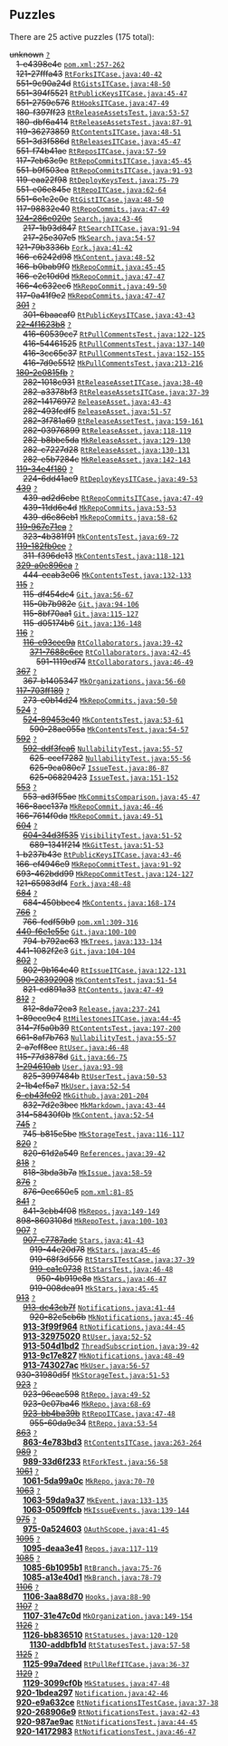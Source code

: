 ## Puzzles

There are 25 active puzzles (175 total):


<del>unknown</del> [`?`](../master/?)<br/>
&nbsp;&nbsp;&nbsp;<del>1-e4398e4c</del> [`pom.xml:257-262`](../master/pom.xml#L257-L262)<br/>
&nbsp;&nbsp;&nbsp;<del>121-27fffa43</del> [`RtForksITCase.java:40-42`](../master/src/test/java/com/jcabi/github/RtForksITCase.java#L40-L42)<br/>
&nbsp;&nbsp;&nbsp;<del>551-9c90a24d</del> [`RtGistsITCase.java:48-50`](../master/src/test/java/com/jcabi/github/RtGistsITCase.java#L48-L50)<br/>
&nbsp;&nbsp;&nbsp;<del>551-394f5521</del> [`RtPublicKeysITCase.java:45-47`](../master/src/test/java/com/jcabi/github/RtPublicKeysITCase.java#L45-L47)<br/>
&nbsp;&nbsp;&nbsp;<del>551-2759c576</del> [`RtHooksITCase.java:47-49`](../master/src/test/java/com/jcabi/github/RtHooksITCase.java#L47-L49)<br/>
&nbsp;&nbsp;&nbsp;<del>180-f397ff23</del> [`RtReleaseAssetsTest.java:53-57`](../master/src/test/java/com/jcabi/github/RtReleaseAssetsTest.java#L53-L57)<br/>
&nbsp;&nbsp;&nbsp;<del>180-dbf6a414</del> [`RtReleaseAssetsTest.java:87-91`](../master/src/test/java/com/jcabi/github/RtReleaseAssetsTest.java#L87-L91)<br/>
&nbsp;&nbsp;&nbsp;<del>119-36273859</del> [`RtContentsITCase.java:48-51`](../master/src/test/java/com/jcabi/github/RtContentsITCase.java#L48-L51)<br/>
&nbsp;&nbsp;&nbsp;<del>551-3d3f586d</del> [`RtReleasesITCase.java:45-47`](../master/src/test/java/com/jcabi/github/RtReleasesITCase.java#L45-L47)<br/>
&nbsp;&nbsp;&nbsp;<del>551-f74b41ae</del> [`RtReposITCase.java:57-59`](../master/src/test/java/com/jcabi/github/RtReposITCase.java#L57-L59)<br/>
&nbsp;&nbsp;&nbsp;<del>117-7eb63c9c</del> [`RtRepoCommitsITCase.java:45-45`](../master/src/test/java/com/jcabi/github/RtRepoCommitsITCase.java#L45-L45)<br/>
&nbsp;&nbsp;&nbsp;<del>551-b9f503ea</del> [`RtRepoCommitsITCase.java:91-93`](../master/src/test/java/com/jcabi/github/RtRepoCommitsITCase.java#L91-L93)<br/>
&nbsp;&nbsp;&nbsp;<del>119-eaa22f98</del> [`RtDeployKeysTest.java:75-79`](../master/src/test/java/com/jcabi/github/RtDeployKeysTest.java#L75-L79)<br/>
&nbsp;&nbsp;&nbsp;<del>551-e06e845e</del> [`RtRepoITCase.java:62-64`](../master/src/test/java/com/jcabi/github/RtRepoITCase.java#L62-L64)<br/>
&nbsp;&nbsp;&nbsp;<del>551-6e1c2c0e</del> [`RtGistITCase.java:48-50`](../master/src/test/java/com/jcabi/github/RtGistITCase.java#L48-L50)<br/>
&nbsp;&nbsp;&nbsp;<del>117-98832e40</del> [`RtRepoCommits.java:47-49`](../master/src/main/java/com/jcabi/github/RtRepoCommits.java#L47-L49)<br/>
&nbsp;&nbsp;&nbsp;[<del>124-286e020e</del>](https://github.com/jcabi/jcabi-github/issues/217) [`Search.java:43-46`](../master/src/main/java/com/jcabi/github/Search.java#L43-L46)<br/>
&nbsp;&nbsp;&nbsp;&nbsp;&nbsp;&nbsp;<del>217-1b93d847</del> [`RtSearchITCase.java:91-94`](../master/src/test/java/com/jcabi/github/RtSearchITCase.java#L91-L94)<br/>
&nbsp;&nbsp;&nbsp;&nbsp;&nbsp;&nbsp;<del>217-25e307e5</del> [`MkSearch.java:54-57`](../master/src/main/java/com/jcabi/github/mock/MkSearch.java#L54-L57)<br/>
&nbsp;&nbsp;&nbsp;<del>121-79b3336b</del> [`Fork.java:41-42`](../master/src/main/java/com/jcabi/github/Fork.java#L41-L42)<br/>
&nbsp;&nbsp;&nbsp;<del>166-c6242d98</del> [`MkContent.java:48-52`](../master/src/main/java/com/jcabi/github/mock/MkContent.java#L48-L52)<br/>
&nbsp;&nbsp;&nbsp;<del>166-b0bab9f0</del> [`MkRepoCommit.java:45-45`](../master/src/main/java/com/jcabi/github/mock/MkRepoCommit.java#L45-L45)<br/>
&nbsp;&nbsp;&nbsp;<del>166-e2c10d0d</del> [`MkRepoCommit.java:47-47`](../master/src/main/java/com/jcabi/github/mock/MkRepoCommit.java#L47-L47)<br/>
&nbsp;&nbsp;&nbsp;<del>166-4c632ec6</del> [`MkRepoCommit.java:49-50`](../master/src/main/java/com/jcabi/github/mock/MkRepoCommit.java#L49-L50)<br/>
&nbsp;&nbsp;&nbsp;<del>117-0a41f9e2</del> [`MkRepoCommits.java:47-47`](../master/src/main/java/com/jcabi/github/mock/MkRepoCommits.java#L47-L47)<br/>
&nbsp;&nbsp;&nbsp;[<del>301</del>](https://github.com/jcabi/jcabi-github/issues/301) [`?`](../master/?)<br/>
&nbsp;&nbsp;&nbsp;&nbsp;&nbsp;&nbsp;<del>301-6baacaf0</del> [`RtPublicKeysITCase.java:43-43`](../master/src/test/java/com/jcabi/github/RtPublicKeysITCase.java#L43-L43)<br/>
&nbsp;&nbsp;&nbsp;[<del>22-4f1623b8</del>](https://github.com/jcabi/jcabi-github/issues/416) [`?`](../master/?)<br/>
&nbsp;&nbsp;&nbsp;&nbsp;&nbsp;&nbsp;<del>416-60539cc7</del> [`RtPullCommentsTest.java:122-125`](../master/src/test/java/com/jcabi/github/RtPullCommentsTest.java#L122-L125)<br/>
&nbsp;&nbsp;&nbsp;&nbsp;&nbsp;&nbsp;<del>416-54461525</del> [`RtPullCommentsTest.java:137-140`](../master/src/test/java/com/jcabi/github/RtPullCommentsTest.java#L137-L140)<br/>
&nbsp;&nbsp;&nbsp;&nbsp;&nbsp;&nbsp;<del>416-3cc65c37</del> [`RtPullCommentsTest.java:152-155`](../master/src/test/java/com/jcabi/github/RtPullCommentsTest.java#L152-L155)<br/>
&nbsp;&nbsp;&nbsp;&nbsp;&nbsp;&nbsp;<del>416-7d9e5512</del> [`MkPullCommentsTest.java:213-216`](../master/src/test/java/com/jcabi/github/mock/MkPullCommentsTest.java#L213-L216)<br/>
&nbsp;&nbsp;&nbsp;[<del>180-2e0815fb</del>](https://github.com/jcabi/jcabi-github/issues/282) [`?`](../master/?)<br/>
&nbsp;&nbsp;&nbsp;&nbsp;&nbsp;&nbsp;<del>282-1018c931</del> [`RtReleaseAssetITCase.java:38-40`](../master/src/test/java/com/jcabi/github/RtReleaseAssetITCase.java#L38-L40)<br/>
&nbsp;&nbsp;&nbsp;&nbsp;&nbsp;&nbsp;<del>282-a3378bf3</del> [`RtReleaseAssetsITCase.java:37-39`](../master/src/test/java/com/jcabi/github/RtReleaseAssetsITCase.java#L37-L39)<br/>
&nbsp;&nbsp;&nbsp;&nbsp;&nbsp;&nbsp;<del>282-14176972</del> [`ReleaseAsset.java:43-43`](../master/src/main/java/com/jcabi/github/ReleaseAsset.java#L43-L43)<br/>
&nbsp;&nbsp;&nbsp;&nbsp;&nbsp;&nbsp;<del>282-493fcdf5</del> [`ReleaseAsset.java:51-57`](../master/src/main/java/com/jcabi/github/ReleaseAsset.java#L51-L57)<br/>
&nbsp;&nbsp;&nbsp;&nbsp;&nbsp;&nbsp;<del>282-3f781a69</del> [`RtReleaseAssetTest.java:159-161`](../master/src/test/java/com/jcabi/github/RtReleaseAssetTest.java#L159-L161)<br/>
&nbsp;&nbsp;&nbsp;&nbsp;&nbsp;&nbsp;<del>282-03976899</del> [`RtReleaseAsset.java:118-119`](../master/src/main/java/com/jcabi/github/RtReleaseAsset.java#L118-L119)<br/>
&nbsp;&nbsp;&nbsp;&nbsp;&nbsp;&nbsp;<del>282-b8bbc5da</del> [`MkReleaseAsset.java:129-130`](../master/src/main/java/com/jcabi/github/mock/MkReleaseAsset.java#L129-L130)<br/>
&nbsp;&nbsp;&nbsp;&nbsp;&nbsp;&nbsp;<del>282-c7227d28</del> [`RtReleaseAsset.java:130-131`](../master/src/main/java/com/jcabi/github/RtReleaseAsset.java#L130-L131)<br/>
&nbsp;&nbsp;&nbsp;&nbsp;&nbsp;&nbsp;<del>282-e5b7284c</del> [`MkReleaseAsset.java:142-143`](../master/src/main/java/com/jcabi/github/mock/MkReleaseAsset.java#L142-L143)<br/>
&nbsp;&nbsp;&nbsp;[<del>119-34e4f180</del>](https://github.com/jcabi/jcabi-github/issues/224) [`?`](../master/?)<br/>
&nbsp;&nbsp;&nbsp;&nbsp;&nbsp;&nbsp;<del>224-6dd41ae9</del> [`RtDeployKeysITCase.java:49-53`](../master/src/test/java/com/jcabi/github/RtDeployKeysITCase.java#L49-L53)<br/>
&nbsp;&nbsp;&nbsp;[<del>439</del>](https://github.com/jcabi/jcabi-github/issues/439) [`?`](../master/?)<br/>
&nbsp;&nbsp;&nbsp;&nbsp;&nbsp;&nbsp;<del>439-ad2d6cbe</del> [`RtRepoCommitsITCase.java:47-49`](../master/src/test/java/com/jcabi/github/RtRepoCommitsITCase.java#L47-L49)<br/>
&nbsp;&nbsp;&nbsp;&nbsp;&nbsp;&nbsp;<del>439-11dd6e4d</del> [`MkRepoCommits.java:53-53`](../master/src/main/java/com/jcabi/github/mock/MkRepoCommits.java#L53-L53)<br/>
&nbsp;&nbsp;&nbsp;&nbsp;&nbsp;&nbsp;<del>439-d6c86eb1</del> [`MkRepoCommits.java:58-62`](../master/src/main/java/com/jcabi/github/mock/MkRepoCommits.java#L58-L62)<br/>
&nbsp;&nbsp;&nbsp;[<del>119-967c71ca</del>](https://github.com/jcabi/jcabi-github/issues/323) [`?`](../master/?)<br/>
&nbsp;&nbsp;&nbsp;&nbsp;&nbsp;&nbsp;<del>323-4b381f91</del> [`MkContentsTest.java:69-72`](../master/src/test/java/com/jcabi/github/mock/MkContentsTest.java#L69-L72)<br/>
&nbsp;&nbsp;&nbsp;[<del>119-182fb0ce</del>](https://github.com/jcabi/jcabi-github/issues/311) [`?`](../master/?)<br/>
&nbsp;&nbsp;&nbsp;&nbsp;&nbsp;&nbsp;<del>311-f396de13</del> [`MkContentsTest.java:118-121`](../master/src/test/java/com/jcabi/github/mock/MkContentsTest.java#L118-L121)<br/>
&nbsp;&nbsp;&nbsp;[<del>329-a0e896ca</del>](https://github.com/jcabi/jcabi-github/issues/444) [`?`](../master/?)<br/>
&nbsp;&nbsp;&nbsp;&nbsp;&nbsp;&nbsp;<del>444-ecab3e06</del> [`MkContentsTest.java:132-133`](../master/src/test/java/com/jcabi/github/mock/MkContentsTest.java#L132-L133)<br/>
&nbsp;&nbsp;&nbsp;[<del>115</del>](https://github.com/jcabi/jcabi-github/issues/115) [`?`](../master/?)<br/>
&nbsp;&nbsp;&nbsp;&nbsp;&nbsp;&nbsp;<del>115-df454dc4</del> [`Git.java:56-67`](../master/src/main/java/com/jcabi/github/Git.java#L56-L67)<br/>
&nbsp;&nbsp;&nbsp;&nbsp;&nbsp;&nbsp;<del>115-0b7b982e</del> [`Git.java:94-106`](../master/src/main/java/com/jcabi/github/Git.java#L94-L106)<br/>
&nbsp;&nbsp;&nbsp;&nbsp;&nbsp;&nbsp;<del>115-8bf70aa1</del> [`Git.java:115-127`](../master/src/main/java/com/jcabi/github/Git.java#L115-L127)<br/>
&nbsp;&nbsp;&nbsp;&nbsp;&nbsp;&nbsp;<del>115-d05174b6</del> [`Git.java:136-148`](../master/src/main/java/com/jcabi/github/Git.java#L136-L148)<br/>
&nbsp;&nbsp;&nbsp;[<del>116</del>](https://github.com/jcabi/jcabi-github/issues/116) [`?`](../master/?)<br/>
&nbsp;&nbsp;&nbsp;&nbsp;&nbsp;&nbsp;[<del>116-e93cec9a</del>](https://github.com/jcabi/jcabi-github/issues/371) [`RtCollaborators.java:39-42`](../master/src/main/java/com/jcabi/github/RtCollaborators.java#L39-L42)<br/>
&nbsp;&nbsp;&nbsp;&nbsp;&nbsp;&nbsp;&nbsp;&nbsp;&nbsp;[<del>371-7688c6ce</del>](https://github.com/jcabi/jcabi-github/issues/591) [`RtCollaborators.java:42-45`](../master/src/main/java/com/jcabi/github/RtCollaborators.java#L42-L45)<br/>
&nbsp;&nbsp;&nbsp;&nbsp;&nbsp;&nbsp;&nbsp;&nbsp;&nbsp;&nbsp;&nbsp;&nbsp;<del>591-1119cd74</del> [`RtCollaborators.java:46-49`](../master/src/main/java/com/jcabi/github/RtCollaborators.java#L46-L49)<br/>
&nbsp;&nbsp;&nbsp;[<del>367</del>](https://github.com/jcabi/jcabi-github/issues/367) [`?`](../master/?)<br/>
&nbsp;&nbsp;&nbsp;&nbsp;&nbsp;&nbsp;<del>367-b1405347</del> [`MkOrganizations.java:56-60`](../master/src/main/java/com/jcabi/github/mock/MkOrganizations.java#L56-L60)<br/>
&nbsp;&nbsp;&nbsp;[<del>117-703ff189</del>](https://github.com/jcabi/jcabi-github/issues/273) [`?`](../master/?)<br/>
&nbsp;&nbsp;&nbsp;&nbsp;&nbsp;&nbsp;<del>273-e0b14d24</del> [`MkRepoCommits.java:50-50`](../master/src/main/java/com/jcabi/github/mock/MkRepoCommits.java#L50-L50)<br/>
&nbsp;&nbsp;&nbsp;[<del>524</del>](https://github.com/jcabi/jcabi-github/issues/524) [`?`](../master/?)<br/>
&nbsp;&nbsp;&nbsp;&nbsp;&nbsp;&nbsp;[<del>524-89453c40</del>](https://github.com/jcabi/jcabi-github/issues/590) [`MkContentsTest.java:53-61`](../master/src/test/java/com/jcabi/github/mock/MkContentsTest.java#L53-L61)<br/>
&nbsp;&nbsp;&nbsp;&nbsp;&nbsp;&nbsp;&nbsp;&nbsp;&nbsp;<del>590-28ae055a</del> [`MkContentsTest.java:54-57`](../master/src/test/java/com/jcabi/github/mock/MkContentsTest.java#L54-L57)<br/>
&nbsp;&nbsp;&nbsp;[<del>592</del>](https://github.com/jcabi/jcabi-github/issues/592) [`?`](../master/?)<br/>
&nbsp;&nbsp;&nbsp;&nbsp;&nbsp;&nbsp;[<del>592-ddf3fea6</del>](https://github.com/jcabi/jcabi-github/issues/625) [`NullabilityTest.java:55-57`](../master/src/test/java/com/jcabi/github/NullabilityTest.java#L55-L57)<br/>
&nbsp;&nbsp;&nbsp;&nbsp;&nbsp;&nbsp;&nbsp;&nbsp;&nbsp;<del>625-ecef7282</del> [`NullabilityTest.java:55-56`](../master/src/test/java/com/jcabi/github/NullabilityTest.java#L55-L56)<br/>
&nbsp;&nbsp;&nbsp;&nbsp;&nbsp;&nbsp;&nbsp;&nbsp;&nbsp;<del>625-9ca080c7</del> [`IssueTest.java:86-87`](../master/src/test/java/com/jcabi/github/IssueTest.java#L86-L87)<br/>
&nbsp;&nbsp;&nbsp;&nbsp;&nbsp;&nbsp;&nbsp;&nbsp;&nbsp;<del>625-06829423</del> [`IssueTest.java:151-152`](../master/src/test/java/com/jcabi/github/IssueTest.java#L151-L152)<br/>
&nbsp;&nbsp;&nbsp;[<del>553</del>](https://github.com/jcabi/jcabi-github/pull/553) [`?`](../master/?)<br/>
&nbsp;&nbsp;&nbsp;&nbsp;&nbsp;&nbsp;<del>553-ad3f55ae</del> [`MkCommitsComparison.java:45-47`](../master/src/main/java/com/jcabi/github/mock/MkCommitsComparison.java#L45-L47)<br/>
&nbsp;&nbsp;&nbsp;<del>166-8acc137a</del> [`MkRepoCommit.java:46-46`](../master/src/main/java/com/jcabi/github/mock/MkRepoCommit.java#L46-L46)<br/>
&nbsp;&nbsp;&nbsp;<del>166-7614f0da</del> [`MkRepoCommit.java:49-51`](../master/src/main/java/com/jcabi/github/mock/MkRepoCommit.java#L49-L51)<br/>
&nbsp;&nbsp;&nbsp;[<del>604</del>](https://github.com/jcabi/jcabi-github/issues/604) [`?`](../master/?)<br/>
&nbsp;&nbsp;&nbsp;&nbsp;&nbsp;&nbsp;[<del>604-34d3f535</del>](https://github.com/jcabi/jcabi-github/issues/689) [`VisibilityTest.java:51-52`](../master/src/test/java/com/jcabi/github/VisibilityTest.java#L51-L52)<br/>
&nbsp;&nbsp;&nbsp;&nbsp;&nbsp;&nbsp;&nbsp;&nbsp;&nbsp;<del>689-1341f214</del> [`MkGitTest.java:51-53`](../master/src/test/java/com/jcabi/github/mock/MkGitTest.java#L51-L53)<br/>
&nbsp;&nbsp;&nbsp;<del>1-b237b43e</del> [`RtPublicKeysITCase.java:43-46`](../master/src/test/java/com/jcabi/github/RtPublicKeysITCase.java#L43-L46)<br/>
&nbsp;&nbsp;&nbsp;<del>166-ef4946e9</del> [`MkRepoCommitTest.java:91-92`](../master/src/test/java/com/jcabi/github/mock/MkRepoCommitTest.java#L91-L92)<br/>
&nbsp;&nbsp;&nbsp;<del>693-462bdd99</del> [`MkRepoCommitTest.java:124-127`](../master/src/test/java/com/jcabi/github/mock/MkRepoCommitTest.java#L124-L127)<br/>
&nbsp;&nbsp;&nbsp;<del>121-65983df4</del> [`Fork.java:48-48`](../master/src/main/java/com/jcabi/github/Fork.java#L48-L48)<br/>
&nbsp;&nbsp;&nbsp;[<del>684</del>](https://github.com/jcabi/jcabi-github/issues/684) [`?`](../master/?)<br/>
&nbsp;&nbsp;&nbsp;&nbsp;&nbsp;&nbsp;<del>684-450bbec4</del> [`MkContents.java:168-174`](../master/src/main/java/com/jcabi/github/mock/MkContents.java#L168-L174)<br/>
&nbsp;&nbsp;&nbsp;[<del>766</del>](https://github.com/jcabi/jcabi-github/issues/766) [`?`](../master/?)<br/>
&nbsp;&nbsp;&nbsp;&nbsp;&nbsp;&nbsp;<del>766-fedf59b9</del> [`pom.xml:309-316`](../master/pom.xml#L309-L316)<br/>
&nbsp;&nbsp;&nbsp;[<del>440-f6e1e55e</del>](https://github.com/jcabi/jcabi-github/issues/794) [`Git.java:100-100`](../master/src/main/java/com/jcabi/github/Git.java#L100-L100)<br/>
&nbsp;&nbsp;&nbsp;&nbsp;&nbsp;&nbsp;<del>794-b792ae63</del> [`MkTrees.java:133-134`](../master/src/main/java/com/jcabi/github/mock/MkTrees.java#L133-L134)<br/>
&nbsp;&nbsp;&nbsp;<del>441-1082f2c3</del> [`Git.java:104-104`](../master/src/main/java/com/jcabi/github/Git.java#L104-L104)<br/>
&nbsp;&nbsp;&nbsp;[<del>802</del>](https://github.com/jcabi/jcabi-github/issues/802) [`?`](../master/?)<br/>
&nbsp;&nbsp;&nbsp;&nbsp;&nbsp;&nbsp;<del>802-9b164e40</del> [`RtIssueITCase.java:122-131`](../master/src/test/java/com/jcabi/github/RtIssueITCase.java#L122-L131)<br/>
&nbsp;&nbsp;&nbsp;[<del>590-28392908</del>](https://github.com/jcabi/jcabi-github/issues/821) [`MkContentsTest.java:51-54`](../master/src/test/java/com/jcabi/github/mock/MkContentsTest.java#L51-L54)<br/>
&nbsp;&nbsp;&nbsp;&nbsp;&nbsp;&nbsp;<del>821-cd891a33</del> [`RtContents.java:47-49`](../master/src/main/java/com/jcabi/github/RtContents.java#L47-L49)<br/>
&nbsp;&nbsp;&nbsp;[<del>812</del>](https://github.com/jcabi/jcabi-github/issues/812) [`?`](../master/?)<br/>
&nbsp;&nbsp;&nbsp;&nbsp;&nbsp;&nbsp;<del>812-8da72ea3</del> [`Release.java:237-241`](../master/src/main/java/com/jcabi/github/Release.java#L237-L241)<br/>
&nbsp;&nbsp;&nbsp;<del>1-89ece9c4</del> [`RtMilestonesITCase.java:44-45`](../master/src/test/java/com/jcabi/github/RtMilestonesITCase.java#L44-L45)<br/>
&nbsp;&nbsp;&nbsp;<del>314-7f5a0b39</del> [`RtContentsTest.java:197-200`](../master/src/test/java/com/jcabi/github/RtContentsTest.java#L197-L200)<br/>
&nbsp;&nbsp;&nbsp;<del>661-8af7b763</del> [`NullabilityTest.java:55-57`](../master/src/test/java/com/jcabi/github/NullabilityTest.java#L55-L57)<br/>
&nbsp;&nbsp;&nbsp;<del>2-a7eff8ee</del> [`RtUser.java:46-48`](../master/src/main/java/com/jcabi/github/RtUser.java#L46-L48)<br/>
&nbsp;&nbsp;&nbsp;<del>115-77d3878d</del> [`Git.java:66-75`](../master/src/main/java/com/jcabi/github/Git.java#L66-L75)<br/>
&nbsp;&nbsp;&nbsp;[<del>1-294610ab</del>](https://github.com/jcabi/jcabi-github/issues/825) [`User.java:93-98`](../master/src/main/java/com/jcabi/github/User.java#L93-L98)<br/>
&nbsp;&nbsp;&nbsp;&nbsp;&nbsp;&nbsp;<del>825-3997484b</del> [`RtUserTest.java:50-53`](../master/src/test/java/com/jcabi/github/RtUserTest.java#L50-L53)<br/>
&nbsp;&nbsp;&nbsp;<del>2-1b4ef5a7</del> [`MkUser.java:52-54`](../master/src/main/java/com/jcabi/github/mock/MkUser.java#L52-L54)<br/>
&nbsp;&nbsp;&nbsp;[<del>6-cb43fe02</del>](https://github.com/jcabi/jcabi-github/issues/832) [`MkGithub.java:201-204`](../master/src/main/java/com/jcabi/github/mock/MkGithub.java#L201-L204)<br/>
&nbsp;&nbsp;&nbsp;&nbsp;&nbsp;&nbsp;<del>832-7d2e3bec</del> [`MkMarkdown.java:43-44`](../master/src/main/java/com/jcabi/github/mock/MkMarkdown.java#L43-L44)<br/>
&nbsp;&nbsp;&nbsp;<del>314-58430f0b</del> [`MkContent.java:52-54`](../master/src/main/java/com/jcabi/github/mock/MkContent.java#L52-L54)<br/>
&nbsp;&nbsp;&nbsp;[<del>745</del>](https://github.com/jcabi/jcabi-github/issues/745) [`?`](../master/?)<br/>
&nbsp;&nbsp;&nbsp;&nbsp;&nbsp;&nbsp;<del>745-b815e5be</del> [`MkStorageTest.java:116-117`](../master/src/test/java/com/jcabi/github/mock/MkStorageTest.java#L116-L117)<br/>
&nbsp;&nbsp;&nbsp;[<del>820</del>](https://github.com/jcabi/jcabi-github/issues/820) [`?`](../master/?)<br/>
&nbsp;&nbsp;&nbsp;&nbsp;&nbsp;&nbsp;<del>820-61d2a549</del> [`References.java:39-42`](../master/src/main/java/com/jcabi/github/References.java#L39-L42)<br/>
&nbsp;&nbsp;&nbsp;[<del>818</del>](https://github.com/jcabi/jcabi-github/issues/818) [`?`](../master/?)<br/>
&nbsp;&nbsp;&nbsp;&nbsp;&nbsp;&nbsp;<del>818-3bda3b7a</del> [`MkIssue.java:58-59`](../master/src/main/java/com/jcabi/github/mock/MkIssue.java#L58-L59)<br/>
&nbsp;&nbsp;&nbsp;[<del>876</del>](https://github.com/jcabi/jcabi-github/issues/876) [`?`](../master/?)<br/>
&nbsp;&nbsp;&nbsp;&nbsp;&nbsp;&nbsp;<del>876-0ec650c5</del> [`pom.xml:81-85`](../master/pom.xml#L81-L85)<br/>
&nbsp;&nbsp;&nbsp;[<del>841</del>](https://github.com/jcabi/jcabi-github/issues/841) [`?`](../master/?)<br/>
&nbsp;&nbsp;&nbsp;&nbsp;&nbsp;&nbsp;<del>841-3cbb4f08</del> [`MkRepos.java:149-149`](../master/src/main/java/com/jcabi/github/mock/MkRepos.java#L149-L149)<br/>
&nbsp;&nbsp;&nbsp;<del>898-8603108d</del> [`MkRepoTest.java:100-103`](../master/src/test/java/com/jcabi/github/mock/MkRepoTest.java#L100-L103)<br/>
&nbsp;&nbsp;&nbsp;[<del>907</del>](https://github.com/jcabi/jcabi-github/issues/907) [`?`](../master/?)<br/>
&nbsp;&nbsp;&nbsp;&nbsp;&nbsp;&nbsp;[<del>907-c7787adc</del>](https://github.com/jcabi/jcabi-github/issues/919) [`Stars.java:41-43`](../master/src/main/java/com/jcabi/github/Stars.java#L41-L43)<br/>
&nbsp;&nbsp;&nbsp;&nbsp;&nbsp;&nbsp;&nbsp;&nbsp;&nbsp;<del>919-44e20d78</del> [`MkStars.java:45-46`](../master/src/main/java/com/jcabi/github/mock/MkStars.java#L45-L46)<br/>
&nbsp;&nbsp;&nbsp;&nbsp;&nbsp;&nbsp;&nbsp;&nbsp;&nbsp;<del>919-68f3d556</del> [`RtStarsITestCase.java:37-39`](../master/src/test/java/com/jcabi/github/RtStarsITestCase.java#L37-L39)<br/>
&nbsp;&nbsp;&nbsp;&nbsp;&nbsp;&nbsp;&nbsp;&nbsp;&nbsp;[<del>919-ca1c0738</del>](https://github.com/jcabi/jcabi-github/issues/950) [`RtStarsTest.java:46-48`](../master/src/test/java/com/jcabi/github/RtStarsTest.java#L46-L48)<br/>
&nbsp;&nbsp;&nbsp;&nbsp;&nbsp;&nbsp;&nbsp;&nbsp;&nbsp;&nbsp;&nbsp;&nbsp;<del>950-4b919e8a</del> [`MkStars.java:46-47`](../master/src/main/java/com/jcabi/github/mock/MkStars.java#L46-L47)<br/>
&nbsp;&nbsp;&nbsp;&nbsp;&nbsp;&nbsp;&nbsp;&nbsp;&nbsp;<del>919-008dea91</del> [`MkStars.java:45-45`](../master/src/main/java/com/jcabi/github/mock/MkStars.java#L45-L45)<br/>
&nbsp;&nbsp;&nbsp;[<del>913</del>](https://github.com/jcabi/jcabi-github/issues/913) [`?`](../master/?)<br/>
&nbsp;&nbsp;&nbsp;&nbsp;&nbsp;&nbsp;[<del>913-dc43cb7f</del>](https://github.com/jcabi/jcabi-github/issues/920) [`Notifications.java:41-44`](../master/src/main/java/com/jcabi/github/Notifications.java#L41-L44)<br/>
&nbsp;&nbsp;&nbsp;&nbsp;&nbsp;&nbsp;&nbsp;&nbsp;&nbsp;<del>920-82c5cb6b</del> [`MkNotifications.java:45-46`](../master/src/main/java/com/jcabi/github/mock/MkNotifications.java#L45-L46)<br/>
&nbsp;&nbsp;&nbsp;&nbsp;&nbsp;&nbsp;[**913-3f99f964**](https://github.com/jcabi/jcabi-github/issues/1045) [`RtNotifications.java:44-45`](../master/src/main/java/com/jcabi/github/RtNotifications.java#L44-L45)<br/>
&nbsp;&nbsp;&nbsp;&nbsp;&nbsp;&nbsp;[**913-32975020**](https://github.com/jcabi/jcabi-github/issues/1046) [`RtUser.java:52-52`](../master/src/main/java/com/jcabi/github/RtUser.java#L52-L52)<br/>
&nbsp;&nbsp;&nbsp;&nbsp;&nbsp;&nbsp;[**913-504d1bd2**](https://github.com/jcabi/jcabi-github/issues/1044) [`ThreadSubscription.java:39-42`](../master/src/main/java/com/jcabi/github/ThreadSubscription.java#L39-L42)<br/>
&nbsp;&nbsp;&nbsp;&nbsp;&nbsp;&nbsp;[**913-9c17e827**](https://github.com/jcabi/jcabi-github/issues/1041) [`MkNotifications.java:48-49`](../master/src/main/java/com/jcabi/github/mock/MkNotifications.java#L48-L49)<br/>
&nbsp;&nbsp;&nbsp;&nbsp;&nbsp;&nbsp;[**913-743027ac**](https://github.com/jcabi/jcabi-github/issues/1043) [`MkUser.java:56-57`](../master/src/main/java/com/jcabi/github/mock/MkUser.java#L56-L57)<br/>
&nbsp;&nbsp;&nbsp;<del>930-31980d5f</del> [`MkStorageTest.java:51-53`](../master/src/test/java/com/jcabi/github/mock/MkStorageTest.java#L51-L53)<br/>
&nbsp;&nbsp;&nbsp;[<del>923</del>](https://github.com/jcabi/jcabi-github/issues/923) [`?`](../master/?)<br/>
&nbsp;&nbsp;&nbsp;&nbsp;&nbsp;&nbsp;<del>923-96eac598</del> [`RtRepo.java:49-52`](../master/src/main/java/com/jcabi/github/RtRepo.java#L49-L52)<br/>
&nbsp;&nbsp;&nbsp;&nbsp;&nbsp;&nbsp;<del>923-0c07ba46</del> [`MkRepo.java:68-69`](../master/src/main/java/com/jcabi/github/mock/MkRepo.java#L68-L69)<br/>
&nbsp;&nbsp;&nbsp;&nbsp;&nbsp;&nbsp;[<del>923-bb4ba39b</del>](https://github.com/jcabi/jcabi-github/issues/955) [`RtRepoITCase.java:47-48`](../master/src/test/java/com/jcabi/github/RtRepoITCase.java#L47-L48)<br/>
&nbsp;&nbsp;&nbsp;&nbsp;&nbsp;&nbsp;&nbsp;&nbsp;&nbsp;<del>955-60da9c34</del> [`RtRepo.java:53-54`](../master/src/main/java/com/jcabi/github/RtRepo.java#L53-L54)<br/>
&nbsp;&nbsp;&nbsp;[<del>863</del>](https://github.com/jcabi/jcabi-github/issues/863) [`?`](../master/?)<br/>
&nbsp;&nbsp;&nbsp;&nbsp;&nbsp;&nbsp;[**863-4e783bd3**](https://github.com/jcabi/jcabi-github/issues/1040) [`RtContentsITCase.java:263-264`](../master/src/test/java/com/jcabi/github/RtContentsITCase.java#L263-L264)<br/>
&nbsp;&nbsp;&nbsp;[<del>989</del>](https://github.com/jcabi/jcabi-github/issues/989) [`?`](../master/?)<br/>
&nbsp;&nbsp;&nbsp;&nbsp;&nbsp;&nbsp;[**989-33d6f233**](https://github.com/jcabi/jcabi-github/issues/1017) [`RtForkTest.java:56-58`](../master/src/test/java/com/jcabi/github/RtForkTest.java#L56-L58)<br/>
&nbsp;&nbsp;&nbsp;[<del>1061</del>](https://github.com/jcabi/jcabi-github/pull/1061) [`?`](../master/?)<br/>
&nbsp;&nbsp;&nbsp;&nbsp;&nbsp;&nbsp;[**1061-5da99a0c**](https://github.com/jcabi/jcabi-github/issues/1067) [`MkRepo.java:70-70`](../master/src/main/java/com/jcabi/github/mock/MkRepo.java#L70-L70)<br/>
&nbsp;&nbsp;&nbsp;[<del>1063</del>](https://github.com/jcabi/jcabi-github/pull/1063) [`?`](../master/?)<br/>
&nbsp;&nbsp;&nbsp;&nbsp;&nbsp;&nbsp;[**1063-59da9a37**](https://github.com/jcabi/jcabi-github/issues/1074) [`MkEvent.java:133-135`](../master/src/main/java/com/jcabi/github/mock/MkEvent.java#L133-L135)<br/>
&nbsp;&nbsp;&nbsp;&nbsp;&nbsp;&nbsp;[**1063-0509ffcb**](https://github.com/jcabi/jcabi-github/issues/1075) [`MkIssueEvents.java:139-144`](../master/src/main/java/com/jcabi/github/mock/MkIssueEvents.java#L139-L144)<br/>
&nbsp;&nbsp;&nbsp;[<del>975</del>](https://github.com/jcabi/jcabi-github/issues/975) [`?`](../master/?)<br/>
&nbsp;&nbsp;&nbsp;&nbsp;&nbsp;&nbsp;[**975-0a524603**](https://github.com/jcabi/jcabi-github/issues/1093) [`OAuthScope.java:41-45`](../master/src/test/java/com/jcabi/github/OAuthScope.java#L41-L45)<br/>
&nbsp;&nbsp;&nbsp;[<del>1095</del>](https://github.com/jcabi/jcabi-github/pull/1095) [`?`](../master/?)<br/>
&nbsp;&nbsp;&nbsp;&nbsp;&nbsp;&nbsp;[**1095-deaa3e41**](https://github.com/jcabi/jcabi-github/issues/1108) [`Repos.java:117-119`](../master/src/main/java/com/jcabi/github/Repos.java#L117-L119)<br/>
&nbsp;&nbsp;&nbsp;[<del>1085</del>](https://github.com/jcabi/jcabi-github/pull/1085) [`?`](../master/?)<br/>
&nbsp;&nbsp;&nbsp;&nbsp;&nbsp;&nbsp;[**1085-6b1095b1**](https://github.com/jcabi/jcabi-github/issues/1112) [`RtBranch.java:75-76`](../master/src/main/java/com/jcabi/github/RtBranch.java#L75-L76)<br/>
&nbsp;&nbsp;&nbsp;&nbsp;&nbsp;&nbsp;[**1085-a13e40d1**](https://github.com/jcabi/jcabi-github/issues/1111) [`MkBranch.java:78-79`](../master/src/main/java/com/jcabi/github/mock/MkBranch.java#L78-L79)<br/>
&nbsp;&nbsp;&nbsp;[<del>1106</del>](https://github.com/jcabi/jcabi-github/pull/1106) [`?`](../master/?)<br/>
&nbsp;&nbsp;&nbsp;&nbsp;&nbsp;&nbsp;[**1106-3aa88d70**](https://github.com/jcabi/jcabi-github/issues/1115) [`Hooks.java:88-90`](../master/src/main/java/com/jcabi/github/Hooks.java#L88-L90)<br/>
&nbsp;&nbsp;&nbsp;[<del>1107</del>](https://github.com/jcabi/jcabi-github/pull/1107) [`?`](../master/?)<br/>
&nbsp;&nbsp;&nbsp;&nbsp;&nbsp;&nbsp;[**1107-31e47c0d**](https://github.com/jcabi/jcabi-github/issues/1119) [`MkOrganization.java:149-154`](../master/src/main/java/com/jcabi/github/mock/MkOrganization.java#L149-L154)<br/>
&nbsp;&nbsp;&nbsp;[<del>1126</del>](https://github.com/jcabi/jcabi-github/pull/1126) [`?`](../master/?)<br/>
&nbsp;&nbsp;&nbsp;&nbsp;&nbsp;&nbsp;[**1126-bb836510**](https://github.com/jcabi/jcabi-github/issues/1130) [`RtStatuses.java:120-120`](../master/src/main/java/com/jcabi/github/RtStatuses.java#L120-L120)<br/>
&nbsp;&nbsp;&nbsp;&nbsp;&nbsp;&nbsp;&nbsp;&nbsp;&nbsp;[**1130-addbfb1d**](https://github.com/jcabi/jcabi-github/issues/1139) [`RtStatusesTest.java:57-58`](../master/src/test/java/com/jcabi/github/RtStatusesTest.java#L57-L58)<br/>
&nbsp;&nbsp;&nbsp;[<del>1125</del>](https://github.com/jcabi/jcabi-github/pull/1125) [`?`](../master/?)<br/>
&nbsp;&nbsp;&nbsp;&nbsp;&nbsp;&nbsp;[**1125-99a7deed**](https://github.com/jcabi/jcabi-github/issues/1132) [`RtPullRefITCase.java:36-37`](../master/src/test/java/com/jcabi/github/RtPullRefITCase.java#L36-L37)<br/>
&nbsp;&nbsp;&nbsp;[<del>1129</del>](https://github.com/jcabi/jcabi-github/pull/1129) [`?`](../master/?)<br/>
&nbsp;&nbsp;&nbsp;&nbsp;&nbsp;&nbsp;[**1129-3099cf0b**](https://github.com/jcabi/jcabi-github/issues/1133) [`MkStatuses.java:47-48`](../master/src/main/java/com/jcabi/github/mock/MkStatuses.java#L47-L48)<br/>
&nbsp;&nbsp;&nbsp;[**920-1bdea297**](https://github.com/jcabi/jcabi-github/issues/1184) [`Notification.java:42-46`](../master/src/main/java/com/jcabi/github/Notification.java#L42-L46)<br/>
&nbsp;&nbsp;&nbsp;[**920-e9a632ce**](https://github.com/jcabi/jcabi-github/issues/1181) [`RtNotificationsITestCase.java:37-38`](../master/src/test/java/com/jcabi/github/RtNotificationsITestCase.java#L37-L38)<br/>
&nbsp;&nbsp;&nbsp;[**920-268906e9**](https://github.com/jcabi/jcabi-github/issues/1183) [`RtNotificationsTest.java:42-43`](../master/src/test/java/com/jcabi/github/RtNotificationsTest.java#L42-L43)<br/>
&nbsp;&nbsp;&nbsp;[**920-987ae9ac**](https://github.com/jcabi/jcabi-github/issues/1182) [`RtNotificationsTest.java:44-45`](../master/src/test/java/com/jcabi/github/RtNotificationsTest.java#L44-L45)<br/>
&nbsp;&nbsp;&nbsp;[**920-14172983**](https://github.com/jcabi/jcabi-github/issues/1185) [`RtNotificationsTest.java:46-47`](../master/src/test/java/com/jcabi/github/RtNotificationsTest.java#L46-L47)<br/>